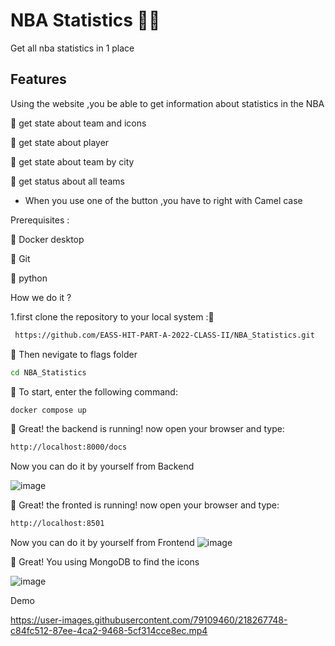  # NBA Statistics 🏀📃
  Get all nba statistics in 1 place 
  
  ## Features ##
  Using the website ,you be able to get information about statistics in the NBA 
  
🏀 get state about team and icons

🏀 get state about player 
  
🏀 get state about team by city 

🏀 get status  about all teams

* When you use one of the button ,you have to right  with Camel case 
 
 
 
 Prerequisites :

 
🏀 Docker desktop
 
🏀 Git
 
🏀 python



How we do it ?

 1.first clone the repository to your local system :🏀


 
 ``` bash
  https://github.com/EASS-HIT-PART-A-2022-CLASS-II/NBA_Statistics.git

 ```
 
 
🏀 Then nevigate to flags folder

```bash
cd NBA_Statistics
```

🏀 To start, enter the following command:
```bash
docker compose up
```


🏀 Great! the backend is running! now open your browser and type:
```bash
http://localhost:8000/docs
```  
Now you can do it by yourself from Backend 

![image](https://user-images.githubusercontent.com/79109460/208450589-8d37650a-fb5d-4cee-aa45-019727cd2a71.png)


🏀 Great! the fronted is running! now open your browser and type:
```bash
http://localhost:8501
```  
Now you can do it by yourself from Frontend
![image](https://user-images.githubusercontent.com/79109460/213871477-51378786-bd9d-4a3d-a021-f76fece3eca9.png)


🏀 Great! You using MongoDB to find the icons

![image](https://user-images.githubusercontent.com/79109460/218262759-cc08d979-f272-472a-a6c9-884fca490e21.png)

Demo

https://user-images.githubusercontent.com/79109460/218267748-c84fc512-87ee-4ca2-9468-5cf314cce8ec.mp4






